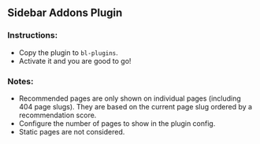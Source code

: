 ## Sidebar Addons Plugin

### Instructions:
* Copy the plugin to `bl-plugins`.
* Activate it and you are good to go!

### Notes:
* Recommended pages are only shown on individual pages (including 404 page slugs). They are based on the current page slug ordered by a recommendation score.
* Configure the number of pages to show in the plugin config.
* Static pages are not considered.
